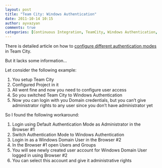 ```yaml
---
layout: post
title: "Team City: Windows Authentication"
date: 2011-10-14 10:15
author: ayvazyan
comments: true
categories: [Continuous Integration, TeamCity, Windows Authentication, Windows Domain]
---
```

<p>There is detailed article on how to <a href="http://confluence.jetbrains.net/display/TCD65/Configuring+Authentication+Settings">configure different authentication modes</a> in Team City.</p>  <p>But it lacks some information…</p>  <p>Let consider the following example:</p>  <ol>   <li>You setup Team City</li>    <li>Configured Project in it</li>    <li>All went fine and now you need to configure user access</li>    <li>So you switched Team City to Windows Authentication</li>    <li>Now you can login with you Domain credentials, but you can’t give administrator rights to any user since you don’t have administrator yet</li> </ol>  <p>So I found the following workaround:</p>  <ol>   <li>Login using Default Authentication Mode as Administrator in the Browser #1</li>    <li>Switch Authentication Mode to Windows Authentication</li>    <li>Login in as a Windows Domain User in the Browser #2</li>    <li>In the Browser #1 open Users and Groups</li>    <li>You will see newly created user account for Windows Domain User logged in using Browser #2</li>    <li>You can select this account and give it administrative rights</li> </ol>

